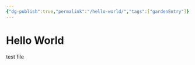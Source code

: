 ```yaml
---
{"dg-publish":true,"permalink":"/hello-world/","tags":["gardenEntry"]}
---
```


# Hello World
test file
